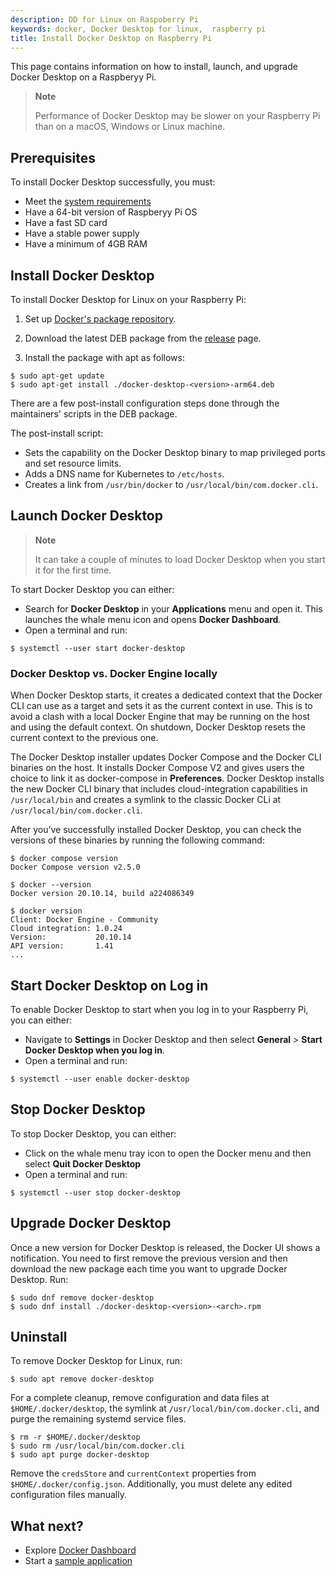 ```yaml
---
description: DD for Linux on Raspoberry Pi
keywords: docker, Docker Desktop for linux,  raspberry pi
title: Install Docker Desktop on Raspberry Pi
---
```

This page contains information on how to install, launch, and upgrade Docker Desktop on a Raspberyy Pi. 

> **Note**
>
> Performance of Docker Desktop may be slower on your Raspberry Pi than on a macOS, Windows or Linux machine.

## Prerequisites 
To install Docker Desktop successfully, you must:

- Meet the [system requirements](../../install/#system-requirements)
- Have a 64-bit version of Raspberyy Pi OS
- Have a fast SD card
- Have a stable power supply
- Have a minimum of 4GB RAM 


## Install Docker Desktop

To install Docker Desktop for Linux on your Raspberry Pi:


1. Set up [Docker's package repository](../../../engine/install/debian.md#set-up-the-repository).

2. Download the latest DEB package from the [release](../../release-notes.md) page.

3. Install the package with apt as follows:

```console
$ sudo apt-get update
$ sudo apt-get install ./docker-desktop-<version>-arm64.deb
```


There are a few post-install configuration steps done through the maintainers' scripts in the DEB package.

The post-install script:

- Sets the capability on the Docker Desktop binary to map privileged ports and set resource limits.
- Adds a DNS name for Kubernetes to `/etc/hosts`.
- Creates a link from `/usr/bin/docker` to `/usr/local/bin/com.docker.cli`.

## Launch Docker Desktop

> **Note**
>
> It can take a couple of minutes to load Docker Desktop when you start it for the first time. 

To start Docker Desktop you can either:
- Search for **Docker Desktop** in your **Applications** menu and open it. This launches the whale menu icon and opens **Docker Dashboard**. 
- Open a terminal and run:

```console
$ systemctl --user start docker-desktop
```
### Docker Desktop vs. Docker Engine locally

When Docker Desktop starts, it creates a dedicated context that the Docker CLI
can use as a target and sets it as the current context in use. This is to avoid
a clash with a local Docker Engine that may be running on the host and
using the default context. On shutdown, Docker Desktop resets the current
context to the previous one.

The Docker Desktop installer updates Docker Compose and the Docker CLI binaries
on the host. It installs Docker Compose V2 and gives users the choice to
link it as docker-compose in **Preferences**. Docker Desktop installs
the new Docker CLI binary that includes cloud-integration capabilities in `/usr/local/bin`
and creates a symlink to the classic Docker CLi at `/usr/local/bin/com.docker.cli`.

After you’ve successfully installed Docker Desktop, you can check the versions
of these binaries by running the following command:

```console
$ docker compose version
Docker Compose version v2.5.0

$ docker --version
Docker version 20.10.14, build a224086349

$ docker version
Client: Docker Engine - Community
Cloud integration: 1.0.24
Version:           20.10.14
API version:       1.41
...
```
## Start Docker Desktop on Log in
To enable Docker Desktop to start when you log in to your Raspberry Pi, you can either: 
- Navigate to **Settings** in Docker Desktop and then select **General** > **Start Docker Desktop when you log in**.
- Open a terminal and run:

```console
$ systemctl --user enable docker-desktop
```
## Stop Docker Desktop 
To stop Docker Desktop, you can either:
- Click on the whale menu tray icon to open the Docker menu and then select **Quit Docker Desktop**
- Open a terminal and run:

```console
$ systemctl --user stop docker-desktop
```

## Upgrade Docker Desktop

Once a new version for Docker Desktop is released, the Docker UI shows a notification. You need to first remove the previous version and then download the new package each time you want to upgrade Docker Desktop. Run:

```console
$ sudo dnf remove docker-desktop
$ sudo dnf install ./docker-desktop-<version>-<arch>.rpm
```



## Uninstall 

To remove Docker Desktop for Linux, run:

```console
$ sudo apt remove docker-desktop
```

For a complete cleanup, remove configuration and data files at `$HOME/.docker/desktop`, the symlink at `/usr/local/bin/com.docker.cli`, and purge
the remaining systemd service files.

```console
$ rm -r $HOME/.docker/desktop
$ sudo rm /usr/local/bin/com.docker.cli
$ sudo apt purge docker-desktop
```

Remove the `credsStore` and `currentContext` properties from `$HOME/.docker/config.json`. Additionally, you must delete any edited configuration files manually.

## What next?

- Explore [Docker Dashboard](../../dashboard.md)
- Start a [sample application](../../dashboard.md/#start-a-sample-application) 